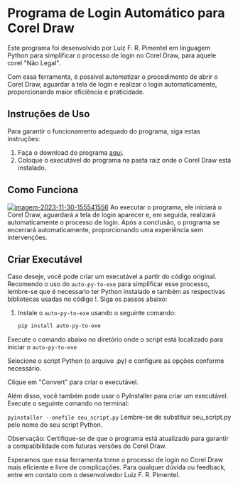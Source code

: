 # Programa de Login Automático para Corel Draw

Este programa foi desenvolvido por Luiz F. R. Pimentel em linguagem Python para simplificar o processo de login no Corel Draw, para aquele corel "Não Legal". 

Com essa ferramenta, é possível automatizar o procedimento de abrir o Corel Draw, aguardar a tela de login e realizar o login automaticamente, proporcionando maior eficiência e praticidade.

## Instruções de Uso

Para garantir o funcionamento adequado do programa, siga estas instruções:

1. Faça o download do programa [aqui](https://drive.google.com/file/d/1C5Ks3T-BQIZ0PwqWdU1RUmotj3--kOWE/view?usp=sharing).
2. Coloque o executável do programa na pasta raiz onde o Corel Draw está instalado.

## Como Funciona
<a href="https://ibb.co/17XSw1x"><img src="https://i.ibb.co/ck8m70d/imagem-2023-11-30-155541556.png" alt="imagem-2023-11-30-155541556" border="0"></a>
Ao executar o programa, ele iniciará o Corel Draw, aguardará a tela de login aparecer e, em seguida, realizará automaticamente o processo de login. Após a conclusão, o programa se encerrará automaticamente, proporcionando uma experiência sem intervenções.

## Criar Executável

Caso deseje, você pode criar um executável a partir do código original. Recomendo o uso do `auto-py-to-exe` para simplificar esse processo, lembre-se que é necessario ter Python instalado e também as respectivas bibliotecas usadas no código !. Siga os passos abaixo:

1. Instale o `auto-py-to-exe` usando o seguinte comando:
   ```bash
   pip install auto-py-to-exe
Execute o comando abaixo no diretório onde o script está localizado para iniciar o `auto-py-to-exe`

Selecione o script Python (o arquivo .py) e configure as opções conforme necessário.

Clique em "Convert" para criar o executável.

Além disso, você também pode usar o PyInstaller para criar um executável. Execute o seguinte comando no terminal:

`pyinstaller --onefile seu_script.py`
Lembre-se de substituir seu_script.py pelo nome do seu script Python.

Observação: Certifique-se de que o programa está atualizado para garantir a compatibilidade com futuras versões do Corel Draw.

Esperamos que essa ferramenta torne o processo de login no Corel Draw mais eficiente e livre de complicações. Para qualquer dúvida ou feedback, entre em contato com o desenvolvedor Luiz F. R. Pimentel.